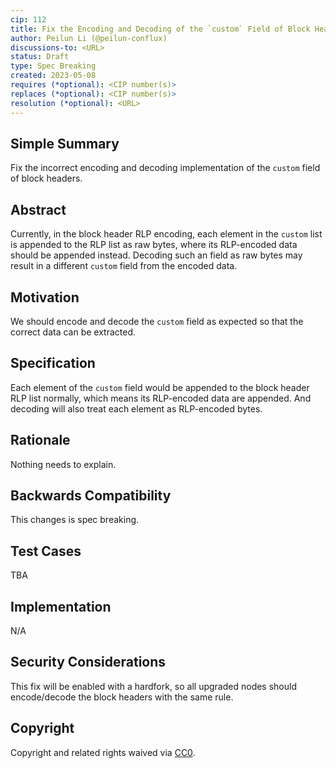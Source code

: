 ```yaml
---
cip: 112
title: Fix the Encoding and Decoding of the `custom` Field of Block Headers
author: Peilun Li (@peilun-conflux)
discussions-to: <URL>
status: Draft
type: Spec Breaking
created: 2023-05-08
requires (*optional): <CIP number(s)>
replaces (*optional): <CIP number(s)>
resolution (*optional): <URL>
---
```


## Simple Summary
<!--"If you can't explain it simply, you don't understand it well enough." Provide a simplified and layman-accessible explanation of the CIP.-->
Fix the incorrect encoding and decoding implementation of the `custom` field of block headers.

## Abstract
<!--A short (~200 word) description of the technical issue being addressed.-->
Currently, in the block header RLP encoding, each element in the `custom` list is appended to the RLP list as raw bytes, where its RLP-encoded data should be appended instead. Decoding such an field as raw bytes may result in a different `custom` field from the encoded data.

## Motivation
<!--The motivation is critical for CIPs that want to change the Conflux protocol. It should clearly explain why the existing protocol specification is inadequate to address the problem that the CIP solves. CIP submissions without sufficient motivation may be rejected outright.-->
We should encode and decode the `custom` field as expected so that the correct data can be extracted.

## Specification
<!--The technical specification should describe the syntax and semantics of any new feature. The specification should be detailed enough to allow competing, interoperable implementations for any of the current Conflux platforms ([conflux-rust](https://github.com/Conflux-Chain/conflux-rust)).-->
Each element of the `custom` field would be appended to the block header RLP list normally, which means its RLP-encoded data are appended. And decoding will also treat each element as RLP-encoded bytes.

## Rationale
<!--The rationale fleshes out the specification by describing what motivated the design and why particular design decisions were made. It should describe alternate designs that were considered and related work, e.g. how the feature is supported in other languages. The rationale may also provide evidence of consensus within the community, and should discuss important objections or concerns raised during discussion.-->
Nothing needs to explain. 

## Backwards Compatibility
<!--All CIPs that introduce backwards incompatibilities must include a section describing these incompatibilities and their severity. The CIP must explain how the author proposes to deal with these incompatibilities. CIP submissions without a sufficient backwards compatibility treatise may be rejected outright.-->
This changes is spec breaking.

## Test Cases
<!--Test cases for an implementation are mandatory for CIPs that are affecting consensus changes. Other CIPs can choose to include links to test cases if applicable.-->
TBA

## Implementation
<!--The implementations must be completed before any CIP is given status "Final", but it need not be completed before the CIP is accepted. While there is merit to the approach of reaching consensus on the specification and rationale before writing code, the principle of "rough consensus and running code" is still useful when it comes to resolving many discussions of API details.-->
N/A

## Security Considerations
<!--All CIPs must contain a section that discusses the security implications/considerations relevant to the proposed change. Include information that might be important for security discussions, surfaces risks and can be used throughout the life cycle of the proposal. E.g. include security-relevant design decisions, concerns, important discussions, implementation-specific guidance and pitfalls, an outline of threats and risks and how they are being addressed. CIP submissions missing the "Security Considerations" section will be rejected. a CIP cannot proceed to status "Final" without a Security Considerations discussion deemed sufficient by the reviewers.-->
This fix will be enabled with a hardfork, so all upgraded nodes should encode/decode the block headers with the same rule. 

## Copyright
Copyright and related rights waived via [CC0](https://creativecommons.org/publicdomain/zero/1.0/).
